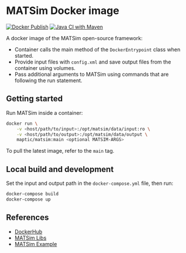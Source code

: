 # MATSim Docker image

[![Docker Publish](https://github.com/maptic/matsim-docker/actions/workflows/docker-publish.yml/badge.svg)](https://github.com/maptic/matsim-docker/actions/workflows/docker-publish.yml)
[![Java CI with Maven](https://github.com/maptic/matsim-docker/actions/workflows/maven-ci.yml/badge.svg)](https://github.com/maptic/matsim-docker/actions/workflows/maven-ci.yml)

A docker image of the MATSim open-source framework:

* Container calls the main method of the `DockerEntrypoint` class when started.
* Provide input files with `config.xml` and save output files from the container using volumes.
* Pass additional arguments to MATSim using commands that are following the run statement.

## Getting started

Run MATSim inside a container:

```sh
docker run \
    -v <host/path/to/input>:/opt/matsim/data/input:ro \
    -v <host/path/to/output>:/opt/matsim/data/output \
    maptic/matsim:main <optional MATSIM-ARGS>
```

To pull the latest image, refer to the `main` tag.

## Local build and development

Set the input and output path in the `docker-compose.yml` file, then run:

```sh
docker-compose build
docker-compose up
```

## References

* [DockerHub](https://hub.docker.com/r/maptic/matsim)
* [MATSim Libs](https://github.com/matsim-org/matsim-libs)
* [MATSim Example](https://github.com/matsim-org/matsim-example-project)
